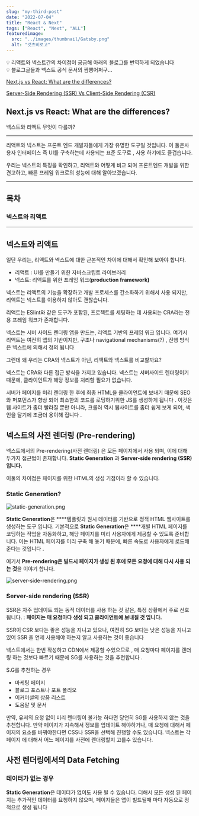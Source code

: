 ```yaml
---
slug: "my-third-post"
date: "2022-07-04"
title: "React & Next"
tags: ["React", "Next", "ALL"]
featuredimage:
  src: "../images/thumbnail/Gatsby.png"
  alt: "갯츠비로고"
---
```


<aside>
💡  리액트와 넥스트간의 차이점이 궁금해 아래의 블로그를 번역하게 되었습니다

</aside>

<aside>
💡  블로그글들과 넥스트  공식 문서의 짬뽕어쩌구…

</aside>

[Next.js vs React: What are the differences?](https://www.imaginarycloud.com/blog/next-js-vs-react/)

[Server-Side Rendering (SSR) Vs Client-Side Rendering (CSR)](https://dev.to/codewithtee/server-side-rendering-ssr-vs-client-side-rendering-csr-3m24)

## **Next.js vs React: What are the differences?**

넥스트와 리액트 무엇이 다를까?

---

리액트와 넥스트는 프론트 엔드 개발자들에게 가장 유명한 도구일 것입니다. 이 둘은사용자 인터페이스 즉 UI를 구축하는데 사용되는 표준 도구로 , 사용 하기에도 즐겁습니다.

우리는 넥스트의 특징을 확인하고, 리액트와 어떻게 비교 되며 프론트엔드 개발을 위한 견고하고, 빠른 프레임 워크로의 성능에 대해 알아보겠습니다.

---

## 목차

### 넥스트와 리액트

---

## 넥스트와 리액트

일단 우리는, 리액트와 넥스트에 대한 근본적인 차이에 대해서 확인해 보아야 합니다.

- 리액트 : UI를 만들기 위한 자바스크립트 라이브러리
- 넥스트: 리액트를 위한 프레임 워크(**production framework)**

넥스트는 리액트의 기능을 확장하고 개발 프로세스를 간소화하기 위해서 사용 되지만, 리액트는 넥스트를 이용하지 않아도 괜찮습니다.

리액트는 ESlint와 같은 도구가 포함된, 프로젝트를 세팅하는 데 사용되는 CRA라는 전용 프레임 워크가 존재합니다.

넥스트는 서버 사이드 렌더링 앱을 만드는, 리액트 기반의 프레임 워크 입니다. 여기서 리액트는 여전히 앱의 기반이지만, 구조나 navigational mechanisms(?) , 진행 방식은 넥스트에 의해서 정의 됩니다

그런데 왜 우리는 CRA와 넥스트가 아닌, 리액트와 넥스트를 비교할까요?

넥스트는 CRA와 다른 접근 방식을 가지고 있습니다. 넥스트는 서버사이드 렌더링이기 때문에, 클라이언트가 해당 정보를 처리할 필요가 없습니다.

서버가 페이지를 미리 렌더링 한 후에 최종 HTML을 클라이언트에 보내기 때문에 SEO 와 퍼포먼스가 향상 되어 최소한의 코드를 로딩하기위한 JS를 생성하게 됩니다 . 이것은 웹 사이트가 좀더 빨라질 뿐만 아니라, 크롤러 역시 웹사이트를 좀더 쉽게 보게 되어, 색인을 달기에 조금더 용이해 집니다 .

## 넥스트의 사전 렌더링 (Pre-rendering)

넥스트에서의 Pre-rendering(사전 렌더링) 은 모든 페이지에서 사용 되며, 이에 대해 두가지 접근법이 존재합니다. **Static Generation** 과 **Server-side rendering (SSR) 입니다.**

이둘의 차이점은 페이지를 위한 HTML의 생성 기점이라 할 수 있습니다.

### **Static Generation?**

![static-generation.png](https://s3-us-west-2.amazonaws.com/secure.notion-static.com/c632a71d-986d-4fcc-b9d3-34ac08b0ef1d/static-generation.png)

**Static Generation**은 \***\*템플릿과 원시 데이터를 기반으로 정적 HTML 웹사이트를 생성하는 도구 입니다. 기본적으로 **Static Generation**은 \*\***개별 HTML 페이지를 코딩하는 작업을 자동화하고, 해당 페이지를 미리 사용자에게 제공할 수 있도록 준비합니다. 이는 HTML 페이지를 미리 구축 해 놓기 때문에, 빠른 속도로 사용자에게 로드해준다는 것입니다 .

여기서 **Pre-rendering은 빌드시 페이지가 생성 된 후에 모든 요청에 대해 다시 사용 되는 것**을 이야기 합니다.

![server-side-rendering.png](https://s3-us-west-2.amazonaws.com/secure.notion-static.com/0a4cf6c0-ec26-44af-9904-e855ae5514f7/server-side-rendering.png)

### **Server-side rendering (SSR)**

SSR은 자주 업데이트 되는 동적 데이터를 사용 하는 것 같은, 특정 상황에서 주로 선호 됩니다. : **페이지는 매 요청마다 생성 되고 클라이언트에 보내질 것 입니다.**

SSR이 CSR 보다는 좋은 성능을 지니고 있으나, 여전히 SG 보다는 낮은 성능을 지니고 있어 SSR 을 언제 사용해야 하는지 알고 사용하는 것이 좋습니다

넥스트에서는 한번 작성하고 CDN에서 제공할 수있으므로 , 매 요청마다 페이지를 렌더링 하는 것보다 빠르기 때문에 SG를 사용하는 것을 추천합니다 .

S.G를 추천하는 경우

- 마케팅 페이지
- 블로그 포스트나 포트 폴리오
- 이커머셜의 상품 리스트
- 도움말 및 문서

만약, 유저의 요청 없이 미리 렌더링이 불가능 하다면 당연히 SG를 사용하지 않는 것을 추천합니다. 만약 페이지가 지속해서 정보를 업데이트 해야하거나, 매 요청에 대해서 페이지의 요소를 바꿔야한다면 CSS나 SSR을 선택해 진행할 수도 있습니다. 넥스트는 각 페이지 에 대해서 어느 페이지를 사전에 렌더링할지 고를수 있습니다.

## 사전 렌더링에서의 Data Fetching

### 데이터가 없는 경우

**Static Generation**은 데이터가 없이도 사용 될 수 있습니다. 더해서 모든 생성 된 페이지는 추가적인 데이터를 요청하지 않으며, 페이지들은 앱이 빌드될때 마다 자동으로 정적으로 생성 됩니다

